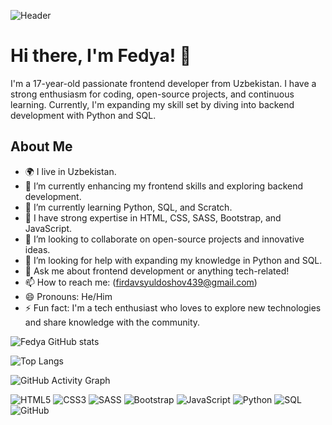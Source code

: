 ![Header]([https://link-to-your-header-image.com](https://drive.google.com/file/d/124sAtPe7YyFhBG_8wr5yf86SsU0iS7CW/view?usp=drive_link))


# Hi there, I'm  Fedya! 👋

I'm a 17-year-old passionate frontend developer from Uzbekistan. I have a strong enthusiasm for coding, open-source projects, and continuous learning. Currently, I'm expanding my skill set by diving into backend development with Python and SQL.

## About Me

- 🌍 I live in Uzbekistan.
- 🔭 I’m currently enhancing my frontend skills and exploring backend development.
- 🌱 I’m currently learning Python, SQL, and Scratch.
- 💼 I have strong expertise in HTML, CSS, SASS, Bootstrap, and JavaScript.
- 👯 I’m looking to collaborate on open-source projects and innovative ideas.
- 🤔 I’m looking for help with expanding my knowledge in Python and SQL.
- 💬 Ask me about frontend development or anything tech-related!
- 📫 How to reach me: (firdavsyuldoshov439@gmail.com)
- 😄 Pronouns: He/Him
- ⚡ Fun fact: I'm a tech enthusiast who loves to explore new technologies and share knowledge with the community.


![Fedya GitHub stats](https://github-readme-stats.vercel.app/api?username=vppdev&show_icons=true&theme=radical)


![Top Langs](https://github-readme-stats.vercel.app/api/top-langs/?vppdev=yourusername&layout=compact&theme=radical)


![GitHub Activity Graph](https://activity-graph.herokuapp.com/graph?vppdev=yourusername&theme=react-dark)


![HTML5](https://img.shields.io/badge/-HTML5-000?&logo=HTML5)
![CSS3](https://img.shields.io/badge/-CSS3-000?&logo=CSS3)
![SASS](https://img.shields.io/badge/-SASS-000?&logo=SASS)
![Bootstrap](https://img.shields.io/badge/-Bootstrap-000?&logo=Bootstrap)
![JavaScript](https://img.shields.io/badge/-JavaScript-000?&logo=JavaScript)
![Python](https://img.shields.io/badge/-Python-000?&logo=Python)
![SQL](https://img.shields.io/badge/-SQL-000?&logo=MySQL)
![GitHub](https://img.shields.io/badge/-GitHub-000?&logo=GitHub)
